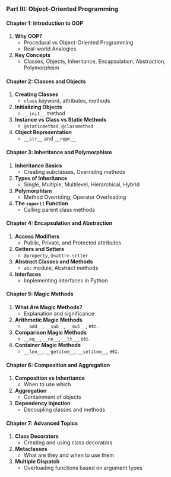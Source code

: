 ### Part III: Object-Oriented Programming

#### Chapter 1: Introduction to OOP
1. **Why OOP?**
    - Procedural vs Object-Oriented Programming
    - Real-world Analogies
2. **Key Concepts**
    - Classes, Objects, Inheritance, Encapsulation, Abstraction, Polymorphism

#### Chapter 2: Classes and Objects
1. **Creating Classes**
    - `class` keyword, attributes, methods
2. **Initializing Objects**
    - `__init__` method
3. **Instance vs Class vs Static Methods**
    - `@staticmethod`, `@classmethod`
4. **Object Representation**
    - `__str__` and `__repr__`

#### Chapter 3: Inheritance and Polymorphism
1. **Inheritance Basics**
    - Creating subclasses, Overriding methods
2. **Types of Inheritance**
    - Single, Multiple, Multilevel, Hierarchical, Hybrid
3. **Polymorphism**
    - Method Overriding, Operator Overloading
4. **The `super()` Function**
    - Calling parent class methods

#### Chapter 4: Encapsulation and Abstraction
1. **Access Modifiers**
    - Public, Private, and Protected attributes
2. **Getters and Setters**
    - `@property`, `@<attr>.setter`
3. **Abstract Classes and Methods**
    - `abc` module, Abstract methods
4. **Interfaces**
    - Implementing interfaces in Python

#### Chapter 5: Magic Methods
1. **What Are Magic Methods?**
    - Explanation and significance
2. **Arithmetic Magic Methods**
    - `__add__`, `__sub__`, `__mul__`, etc.
3. **Comparison Magic Methods**
    - `__eq__`, `__ne__`, `__lt__`, etc.
4. **Container Magic Methods**
    - `__len__`, `__getitem__`, `__setitem__`, etc.

#### Chapter 6: Composition and Aggregation
1. **Composition vs Inheritance**
    - When to use which
2. **Aggregation**
    - Containment of objects
3. **Dependency Injection**
    - Decoupling classes and methods

#### Chapter 7: Advanced Topics
1. **Class Decorators**
    - Creating and using class decorators
2. **Metaclasses**
    - What are they and when to use them
3. **Multiple Dispatch**
    - Overloading functions based on argument types
